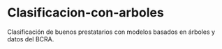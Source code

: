 # Clasificacion-con-arboles
Clasificación de buenos prestatarios con modelos basados en árboles y datos del BCRA.
